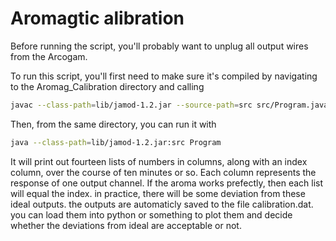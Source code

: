 # Aromagtic alibration

Before running the script, you'll probably want to unplug all output wires from the Arcogam.

To run this script, you'll first need to make sure it's compiled by navigating to the Aromag_Calibration directory and calling
~~~bash
javac --class-path=lib/jamod-1.2.jar --source-path=src src/Program.java
~~~

Then, from the same directory, you can run it with
~~~bash
java --class-path=lib/jamod-1.2.jar:src Program
~~~

It will print out fourteen lists of numbers in columns, along with an index column, over the course of ten minutes or so.  Each column represents the response of one output channel.  If the aroma works prefectly, then each list will equal the index.  in practice, there will be some deviation from these ideal outputs.  the outputs are automaticly saved to the file calibration.dat.  you can load them into python or something to plot them and decide whether the deviations from ideal are acceptable or not.
